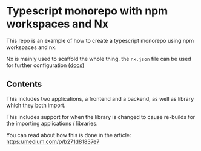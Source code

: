 # Typescript monorepo with npm workspaces and Nx

This repo is an example of how to create a typescript monorepo using npm workspaces and nx.

Nx is mainly used to scaffold the whole thing. the `nx.json` file can be used
for further configuration ([docs](https://nx.dev/reference/nx-json))

## Contents

This includes two applications, a frontend and a backend, as well as library which they both import.

This includes support for when the library is changed to cause re-builds for the importing applications / libraries.

You can read about how this is done in the article: https://medium.com/p/b271d81837e7
